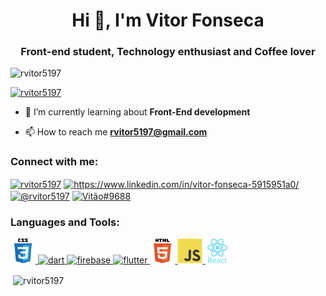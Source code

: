 <h1 align="center">Hi 👋, I'm Vitor Fonseca</h1>
<h3 align="center">Front-end student, Technology enthusiast and Coffee lover</h3>

<p align="left"> <img src="https://komarev.com/ghpvc/?username=rvitor5197&label=Profile%20views&color=0e75b6&style=flat" alt="rvitor5197" /> </p>

<p align="left"> <a href="https://twitter.com/rvitor5197" target="blank"><img src="https://img.shields.io/twitter/follow/rvitor5197?logo=twitter&style=for-the-badge" alt="rvitor5197" /></a> </p>

- 🌱 I’m currently learning about **Front-End development**

- 📫 How to reach me **rvitor5197@gmail.com**

<h3 align="left">Connect with me:</h3>
<p align="left">
<a href="https://twitter.com/rvitor5197" target="blank"><img align="center" src="https://cdn.jsdelivr.net/npm/simple-icons@3.0.1/icons/twitter.svg" alt="rvitor5197" height="30" width="40" /></a>
<a href="https://linkedin.com/in/https://www.linkedin.com/in/vitor-fonseca-5915951a0/" target="blank"><img align="center" src="https://cdn.jsdelivr.net/npm/simple-icons@3.0.1/icons/linkedin.svg" alt="https://www.linkedin.com/in/vitor-fonseca-5915951a0/" height="30" width="40" /></a>
<a href="https://instagram.com/@rvitor5197" target="blank"><img align="center" src="https://cdn.jsdelivr.net/npm/simple-icons@3.0.1/icons/instagram.svg" alt="@rvitor5197" height="30" width="40" /></a>
<a href="https://discord.gg/Vitão#9688" target="blank"><img align="center" src="https://cdn.jsdelivr.net/npm/simple-icons@3.0.1/icons/discord.svg" alt="Vitão#9688" height="30" width="40" /></a>
</p>

<h3 align="left">Languages and Tools:</h3>
<p align="left"> <a href="https://www.w3schools.com/css/" target="_blank"> <img src="https://raw.githubusercontent.com/devicons/devicon/master/icons/css3/css3-original-wordmark.svg" alt="css3" width="40" height="40"/> </a> <a href="https://dart.dev" target="_blank"> <img src="https://www.vectorlogo.zone/logos/dartlang/dartlang-icon.svg" alt="dart" width="40" height="40"/> </a> <a href="https://firebase.google.com/" target="_blank"> <img src="https://www.vectorlogo.zone/logos/firebase/firebase-icon.svg" alt="firebase" width="40" height="40"/> </a> <a href="https://flutter.dev" target="_blank"> <img src="https://www.vectorlogo.zone/logos/flutterio/flutterio-icon.svg" alt="flutter" width="40" height="40"/> </a> <a href="https://www.w3.org/html/" target="_blank"> <img src="https://raw.githubusercontent.com/devicons/devicon/master/icons/html5/html5-original-wordmark.svg" alt="html5" width="40" height="40"/> </a> <a href="https://developer.mozilla.org/en-US/docs/Web/JavaScript" target="_blank"> <img src="https://raw.githubusercontent.com/devicons/devicon/master/icons/javascript/javascript-original.svg" alt="javascript" width="40" height="40"/> </a> <a href="https://reactjs.org/" target="_blank"> <img src="https://raw.githubusercontent.com/devicons/devicon/master/icons/react/react-original-wordmark.svg" alt="react" width="40" height="40"/> </a> </p>

<p>&nbsp;<img align="center" src="https://github-readme-stats.vercel.app/api?username=rvitor5197&show_icons=true&theme=dracula&title_color=4400ff&text_color=4400ff&locale=en" alt="rvitor5197" /></p>

